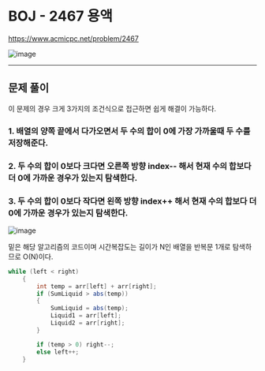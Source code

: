 # BOJ - 2467 용액

<https://www.acmicpc.net/problem/2467>

![image](https://user-images.githubusercontent.com/76749472/160221790-4c3fac17-4e10-4643-9bd1-c4ebff13438e.png)

<hr/>

## 문제 풀이
이 문제의 경우 크게 3가지의 조건식으로 접근하면 쉽게 해결이 가능하다.
### 1. 배열의 양쪽 끝에서 다가오면서 두 수의 합이 0에 가장 가까울때 두 수를 저장해준다.
### 2. 두 수의 합이 0보다 크다면 오른쪽 방향 index-- 해서 현재 수의 합보다 더 0에 가까운 경우가 있는지 탐색한다.
### 3. 두 수의 합이 0보다 작다면 왼쪽 방향 index++ 해서 현재 수의 합보다 더 0에 가까운 경우가 있는지 탐색한다.

![image](https://user-images.githubusercontent.com/76749472/160222420-0ca875db-abe8-4f22-9de8-7ea7d9336c22.png)


밑은 해당 알고리즘의 코드이며 시간복잡도는 길이가 N인 배열을 반복문 1개로 탐색하므로 O(N)이다.
```csharp
while (left < right)
	{
		int temp = arr[left] + arr[right];
		if (SumLiquid > abs(temp))
		{
			SumLiquid = abs(temp);
			Liquid1 = arr[left];
			Liquid2 = arr[right];
		}

		if (temp > 0) right--;
		else left++;
	}
```
